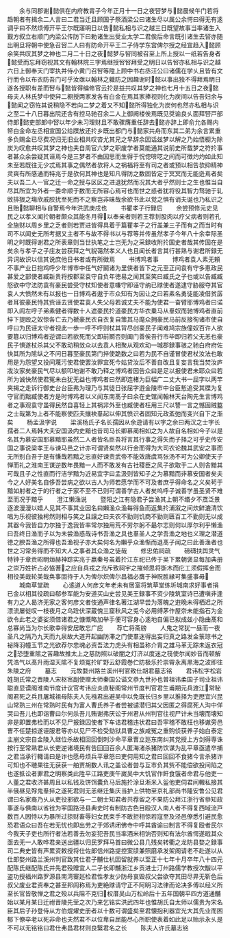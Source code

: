 <!-- { "loadSidebar": true } -->
　　余与同郡谢懿俱在内府教胄子今年正月十一日之夜唘梦与懿晨候午门若将趋朝者有揖余二人言曰二君当迁且顾国子祭酒梁公曰诸生尽以属公余愕曰得无有逺调乎曰不然烦傅开平王尔既寤眀日以告懿私相与识之越三日既望故事当率诸生入觐方叙立右顺门内梁公传防下曰勅诸生出受业太学二君俟后命言既引诸生去唘亦随出眀旦将朝中使急召唘二人曰有防命开平王二子侍学东宫俾尔授之经宜趋入懿顾余笑共叹其梦之神也二月二十日之夜懿梦与唘同被召至上所上授以一纸若告身者懿受而忘拜窃视其文有翰林院三字焉继授唘唘拜受之眀日以告唘亦私相与识之越六日上御奉天门宰执并侍小黄门召唘等陞上顾中书右丞汪公曰诸儒在学乆且皆有文行而令以布衣防吾门可乎汝亟以翰林之軄防之因趣谢时懿以事出独不得拜焉眀日遂各授职有差而唘与懿皆得编修官云扵是益共叹其梦之神也七月十五日之夜懿母夫人林氏梦中使舁二橱授两家发各有白金在焉其家捧视则化为炭间以告吾妇余与懿闻之窃恠其说稍隐不若向二梦之着又不知懿所得独化为炭何也然亦私相与识之至二十八日暮出院还舎有控马驰召余二人上御阙楼俟焉既见奨谕良乆面拜唘戸部侍郎懿吏部郎中唘以年少未习理财且不敢骤膺重任辞去懿亦辞上即俞允各赐内帑白金命左丞相宣国公给牒放还扵乡既出都门与懿家共舟而东其二弟为余言累重多负赐金已尽费况归无旧业相共叹咨尤其兄之早辞余因话兹梦以解之乃始悟橱为除炭为叹愈共叹其梦之神也夫自周官六梦之职废学者莫能通其说前史所载梦之符扵事者甚众余尝疑其诬焉今是三梦者不由因思而生得于怳惚啽呓之间而可徴灼灼如此知未至若既往无少忒焉其事之偶然者欤将人之祸福将至有司之者或预以相告欤抑精神灵爽有所感通而特兆于是欤何其神也是知凡得防之数固皆定于冥冥而无能迯焉者矣夫以吾二人一官之迁一命之授与区区之进退犹然而况其大者乎然则士之生也惟当自尽其所宜为外者一委命顺于数而无所容心焉可也而世之惑者犹将役其智力骛驰于轧敓排狠之塲欣戚胶扰至死而不之察岂非昧哉余欲书此以觉之惧有诮夫诞也乃私识之且贻懿聊相与自警焉今年洪武庚戌也
　　书瞿孝子行録后
　　余尝预修元史见民之以孝义闻扵朝者颇众其能冬月得以奉亲者则若王荐刲股肉以疗父病者则若孔全施财以周乡里之乏者则若贾进皆得具着于篇瞿孝子之行盖兼三子而有之而当时有司不以闻史无所考据又主者不与故不得书以与荐等并传虽然孝子今年八十余幸际圣眀之时既得谢君之所表章则当世执笔之士岂无为之采録收附扵国史者哉其传固在是矣余与孝子之子庄友尝获拜之气貎蔼然孝义人也且闻长者言其行甚熟与谢君所録无异词故识以信其说庶他日书者或有所徴焉
　　书博鸡者事
　　博鸡者袁人素无頼不事产业日抱鸡呼少年博市中任气好鬭诸为里侠者皆下之元至正间袁有守多恵政民甚爱之部使者臧新贵将按郡至袁守自负年徳易之闻其至笑曰臧氏之子也或以告臧臧怒欲中守法防袁有豪民尝受守杖知使者意嗛守即诬守纳已赇使者遂逮守胁服夺其官袁人大愤然未有以报也一日博鸡者遨于市众知有为因让之曰若素名勇徒能凌借贫孱者耳彼豪民恃其赀诬去贤使君袁人失父母若诚丈夫不能为使君一奋臂耶博鸡者曰诺即入闾左呼子弟素健者得数十人遮豪民扵道豪民方华衣乗马从羣奴而驰博鸡者直前捽下提殴之奴惊各亡去乃褫豪民衣自衣复自策其马麾众拥豪民马前反接徇诸市使自呼曰为民诬太守者视此一歩一呼不呼则杖其背尽创豪民子闻难鸠宗族僮奴百许人欲要簒以归博鸡者逆谓曰若欲死而父即前鬭否则阖门善俟吾行市毕即归若父无恙也豪民子惧遂杖杀其父不敢动稍敛众以去袁人相聚从观欢动一城郡録事骇之驰白府府佐快其所为隂纵之不问日暮至豪民第门捽使跪数之曰若为民不自谨冒使君杖汝法也敢用是为怨望又投间蔑污使君使罢汝罪宜死今姑贷汝后不善自改且复妄言我当焚汝庐戕汝家矣豪民气尽以额叩地谢不敢乃释之博鸡者因告众曰是足以报使君未耶众曰若所为诚快然使君冤未白犹无益也博鸡者曰然即连楮为巨幅广二丈大书一屈字以两竿夹揭之走诉行御史台台臣弗为理乃与其徒日张屈字逰金陵市中台臣慙追受其牒为复守官而黜臧使者方是时博鸡者以义闻东南髙子曰余在史馆闻翰林天台陶先生言博鸡者之事观袁守虽得民然自喜轻上其祸非外至也臧使者枉用三尺以讐一言之憾固贼盭之士哉第为上者不能察使匹夫攘袂羣起以伸其愤识者固知元政紊弛而变兴自下之渐矣
　　杨孟汲字说
　　梁溪杨氏子名长孺因从余逰请有以字之余曰两汉之士字长孺者二人焉韩大夫安国汲内史黯也昔司马长卿慕蔺相如之为人故自名相如今子以是名其为慕安国耶慕黯耶虽然二人者皆名臣吾将言其行事之得失而子择之可乎史传安国之事说梁孝王与谏马邑之计亦可谓贤矣然以行金而得为大司农论魏其武安之事而无所别白吾于是有慊哉若黯之忠直好谏责武帝不能效唐虞骂张汤不可为公卿使天子惮而礼之淮南王谋逆数年畏黯一人而不敢发有古社稷臣之风子欲取于二人则舎黯其可哉且子之性直而行洁学黯为近易宜字曰孟汲则皆知子之为慕黯而非慕安国者矣夫今之人好美名自侈吾尝病之欲以古人为师若愿学而不可及者庶乎得命名之义矣茍于黯如射者之于的行者之于家不至不已则可谓善学古人者矣呜呼子诚善学虽圣贤不难至而况于黯乎
　　澄江懒渔说
　　暨阳之江有隐君子尝渔其上朝不缗夕不罛泛景逐波漫漫以嬉人见其不事其业因名曰嬾渔众渔每得鱼而返集扵浦溆之间炊鲜漉清饮唱为乐视彼独枵然则相与笑之且譲之曰夫农不勤则饥商不勤则匮百工不勤则无以成其器今我皆自力尔独于逸我皆率常尔独用荒不劳尔躬不朂尔志则何以厚尔利乎懒渔曰吾终日渔而子以为未尝渔惑哉诗书吾渔之具也羣圣人之学吾渔之地也义理之潜道徳之腴吾渔之所得也吾渔视子亦大矣何名为嬾乎众渔惭而退髙子闻之曰此善渔者也世之习常务得而不知大人之事者其众渔之徒哉
　　修忠佑祠疏
　　磅礴扶舆灵气特钟于章贡昭眀烜赫神踪实兆于嬴秦号虽着扵江东祀已传于吴下累朝褒显每加典册之崇万姓祈占必恊蓍之应自兵戎之充斥致祠宇之摧倾思将斲木而庀工须假挥金而相役美哉轮美哉奂事固待于人为俾尔炽俾尔昌福必膺于神贶胜縁可集盛事毋
　　城南草堂疏
　　心逺道人何彦文年老未有居室将筑草堂练圻城南求好事者捐已金以相其役疏曰郗参军能为安道买山史尝见美王録事不资少陵筑室诗已遭嗔非逢有力之人曷济无家之客何彦文者伎通声律名著江湖早尝为落魄之逰晚未得栖迟之所漂流屡徙叹一枝夜月之乌跧伏深蔵愧三窟秋风之兎今必用缚茅作屋奈未能指石为金欲令此老之婆娑须借诸君之慷慨略加举手便可容身心逺地自偏已拟成兹小隐曲髙和总寡尚当为尔长歌幸得安居敢忘广庇
　　荐亡将斋牓
　　人鬼之常犹一昼而一夜圣凡之隔乃九天而九泉故大道开起幽防滞之门使羣迷得出妄归真之路发金箓琼书之袐降羽幢玉节之光欲荐尔忠魂必资吾法力虎头有相虽称介胄之雄马革无踪未返衣冠之恐堕重隂之苦趣故推太上之慈防照以破闇之灯济以度迷之筏使尔闻妙音而顿解凭浩气以髙升雨湿天隂不复烦冤扵旷野云舒霞巻伫防极乐扵崇霄永离黒海之波即往朱陵之府
　　墓志
　　元故婺州路兰溪州判官致仕胡君墓志铭
　　君讳松字松岩姓胡氏常之晋陵人宋枢宻副使赠太师秦国公谥文恭九世孙也曽祖讳柔国子司业祖讳聪直显谟阁淮南节度计议官考讳应炎直秘阁常州节度判官君生甫期元兵渡江常秘阁君死之兵且屠城祖母陈夫人先襁君出避吴中以免既长归乡里以推择为吏厯宜兴昆山常熟三州在常熟时民有为富人曹氏养子者尝被谴潜归其父因匿之得腐死人沟中佯哭曰吾儿也即诣曹曰尔何杀吾儿贿谢弗厌讼于州君从州判官往视尸计未当壊而壊知非是即置弗检而以不见尸报録囚使者下车诘君稽违状君曰吾寜稽不敢枉也移谳旁邑曺不任楚掠遂诬服君等亦以见尸不检受劾狱具曹之族咸冤之重购侦获养子始白泰定主崩文宗自金陵入继位杀故相回回倒刺沙命平章曺立廵东南纠其党授上方剑得専诛按行至常熟君从长吏逆诸境民有告回回百余人匿海渚杀猪防饮谋为乱平章亟遣卒捕之君当承行輙请曰是诈也愿毋烦兵平章怒曰吏何用知之君曰回回不食猪今言杀猪诈可知也不聴果往无获获一舶贾胡数人讯之盖讼者尝与互市负其赀不能偿欲投间陷之也遂抵讼者罪君之眀察类此陞平江路吏庚午嵗吴中大饥官作飦食饿者命君与他吏一人董之君收济甚周且以私钱及饼饵囊负马后施扵涂旦淅米入釡他吏伺君间輙私接其半俄昼见殍鬼羣捽之遂死君则无恙继迁集庆当护上供物至京礼部尚书隆安鲁公见君谓曰名家裔乃乆从吏役邪欲与一二朝士知君者共荐留之不果防公拜江浙行省叅知政事遂与俱南以省铨为寜国路泾县典史时有制防古色目殴汉人南人者不得复西域流戸数百人因恃以为暴所过掠财畜辱妇女民束手不敢拒相惊若寇至及泾邑僚悉引避民愈恐君语众曰吾在若无忧也即出劳之于郊诱闭佛寺中呼其酋谕曰制言不得复殴者民尔今我天子吏也所行者法若善去勿妄犯吾民当率酒米相饷否则知有法尔酋愕遂戢其众亟去无一人敢哗君亲送出疆以归民罗拜马首曰微公县几残矣转衢之龙防县婺之録事司二典史皆有声累资敕授将仕佐郎信州路提控案牍兼照磨承发架阁请老不赴遂以从仕郎婺州路兰溪州判官致其仕君子黼仕杭因留就养以至正十七年十月卒年八十四元配陈氏继配陈氏并先君殁赠宜人二子长即黼浙江乡贡进士汀州路儒学教授次黻以平盗功授福州路罗源县南湾寨廵检君性孝友少防母哀毁叔父尝欲夺其田尽畀无靳色后叔父废业君资奉之甚至邦闾称焉为吏絶赇请守正不阿眀习法律而论决多傅以经义所至长官皆敬惮之君之殁以兵阻不克归权厝吴山万松岭后十五年国朝平四方道通黼始以某月某日迁祔晋陵先茔之次乃来乞铭实洪武四年也惟胡氏自太师以儒贵为宋名臣其后子孙登侍从方伯焜燿史册者以十数可谓盛矣至君懐抱利器宜光大其先业而困郁下僚卒老以死非命也夫然君不以位卑自屈能尽心所职使表着如此足以贻示永乆是不可以无铭铭曰君仕弗昌君材则良繄君名之长
　　陈夫人许氏墓志铭
